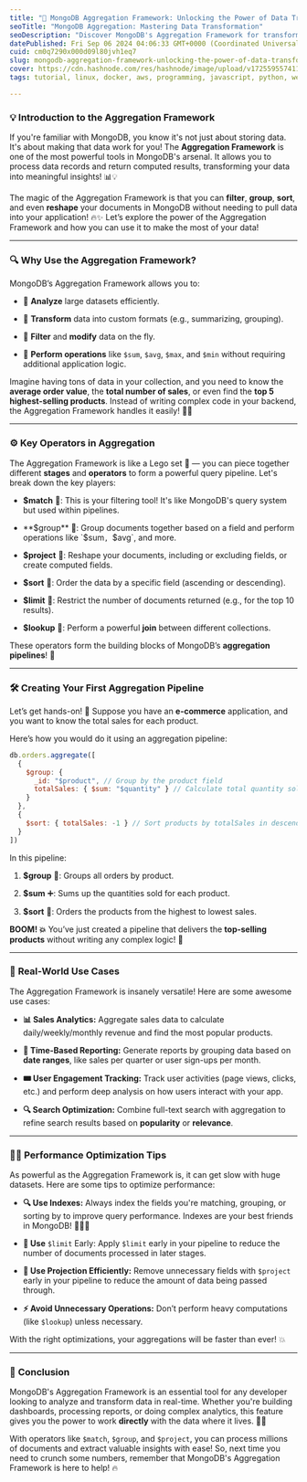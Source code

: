 ```yaml
---
title: "🧠 MongoDB Aggregation Framework: Unlocking the Power of Data Transformation 🔥"
seoTitle: "MongoDB Aggregation: Mastering Data Transformation"
seoDescription: "Discover MongoDB's Aggregation Framework for transforming data into insights using powerful operators and efficient pipelines. 🚀📊"
datePublished: Fri Sep 06 2024 04:06:33 GMT+0000 (Coordinated Universal Time)
cuid: cm0q7290x000d09l80jvh1eq7
slug: mongodb-aggregation-framework-unlocking-the-power-of-data-transformation
cover: https://cdn.hashnode.com/res/hashnode/image/upload/v1725595574111/51af08a0-e812-4daa-9259-b097031d5aee.png
tags: tutorial, linux, docker, aws, programming, javascript, python, web-development, mongodb, machine-learning, developer, reactjs, devops, beginners, frontend-development

---
```


### 💡 **Introduction to the Aggregation Framework**

If you're familiar with MongoDB, you know it's not just about storing data. It's about making that data work for you! The **Aggregation Framework** is one of the most powerful tools in MongoDB's arsenal. It allows you to process data records and return computed results, transforming your data into meaningful insights! 📊💡

The magic of the Aggregation Framework is that you can **filter**, **group**, **sort**, and even **reshape** your documents in MongoDB without needing to pull data into your application! 🔥✨ Let’s explore the power of the Aggregation Framework and how you can use it to make the most of your data!

---

### 🔍 **Why Use the Aggregation Framework?**

MongoDB’s Aggregation Framework allows you to:

* 🚀 **Analyze** large datasets efficiently.
    
* 🔄 **Transform** data into custom formats (e.g., summarizing, grouping).
    
* 🔧 **Filter** and **modify** data on the fly.
    
* 🌟 **Perform operations** like `$sum`, `$avg`, `$max`, and `$min` without requiring additional application logic.
    

Imagine having tons of data in your collection, and you need to know the **average order value**, the **total number of sales**, or even find the **top 5 highest-selling products**. Instead of writing complex code in your backend, the Aggregation Framework handles it easily! 💪🎉

---

### ⚙️ **Key Operators in Aggregation**

The Aggregation Framework is like a Lego set 🧩 — you can piece together different **stages** and **operators** to form a powerful query pipeline. Let's break down the key players:

* **$match** 👀: This is your filtering tool! It's like MongoDB's query system but used within pipelines.
    
* **$group** 👥: Group documents together based on a field and perform operations like `$sum`, `$avg`, and more.
    
* **$project** 🎯: Reshape your documents, including or excluding fields, or create computed fields.
    
* **$sort** 🧹: Order the data by a specific field (ascending or descending).
    
* **$limit** 🚦: Restrict the number of documents returned (e.g., for the top 10 results).
    
* **$lookup** 🔄: Perform a powerful **join** between different collections.
    

These operators form the building blocks of MongoDB’s **aggregation pipelines**! 🚧

---

### 🛠️ **Creating Your First Aggregation Pipeline**

Let’s get hands-on! 🎉 Suppose you have an **e-commerce** application, and you want to know the total sales for each product.

Here’s how you would do it using an aggregation pipeline:

```javascript
db.orders.aggregate([
  {
    $group: {
      _id: "$product", // Group by the product field
      totalSales: { $sum: "$quantity" } // Calculate total quantity sold for each product
    }
  },
  {
    $sort: { totalSales: -1 } // Sort products by totalSales in descending order
  }
])
```

In this pipeline:

1. **$group** 👥: Groups all orders by product.
    
2. **$sum** ➕: Sums up the quantities sold for each product.
    
3. **$sort** 🧹: Orders the products from the highest to lowest sales.
    

**BOOM! 💥** You’ve just created a pipeline that delivers the **top-selling products** without writing any complex logic! 🚀

---

### 🎯 **Real-World Use Cases**

The Aggregation Framework is insanely versatile! Here are some awesome use cases:

* **📊 Sales Analytics:** Aggregate sales data to calculate daily/weekly/monthly revenue and find the most popular products.
    
* **📅 Time-Based Reporting:** Generate reports by grouping data based on **date ranges**, like sales per quarter or user sign-ups per month.
    
* **🎟️ User Engagement Tracking:** Track user activities (page views, clicks, etc.) and perform deep analysis on how users interact with your app.
    
* **🔍 Search Optimization:** Combine full-text search with aggregation to refine search results based on **popularity** or **relevance**.
    

---

### 🧑‍💻 **Performance Optimization Tips**

As powerful as the Aggregation Framework is, it can get slow with huge datasets. Here are some tips to optimize performance:

* **🔍 Use Indexes:** Always index the fields you're matching, grouping, or sorting by to improve query performance. Indexes are your best friends in MongoDB! 🏃‍♂️💨
    
* **🚦 Use** `$limit` Early: Apply `$limit` early in your pipeline to reduce the number of documents processed in later stages.
    
* **🧠 Use Projection Efficiently:** Remove unnecessary fields with `$project` early in your pipeline to reduce the amount of data being passed through.
    
* **⚡ Avoid Unnecessary Operations:** Don’t perform heavy computations (like `$lookup`) unless necessary.
    

With the right optimizations, your aggregations will be faster than ever! 💥

---

### 🎉 **Conclusion**

MongoDB's Aggregation Framework is an essential tool for any developer looking to analyze and transform data in real-time. Whether you're building dashboards, processing reports, or doing complex analytics, this feature gives you the power to work **directly** with the data where it lives. 🚀🎯

With operators like `$match`, `$group`, and `$project`, you can process millions of documents and extract valuable insights with ease! So, next time you need to crunch some numbers, remember that MongoDB's Aggregation Framework is here to help! 🔥